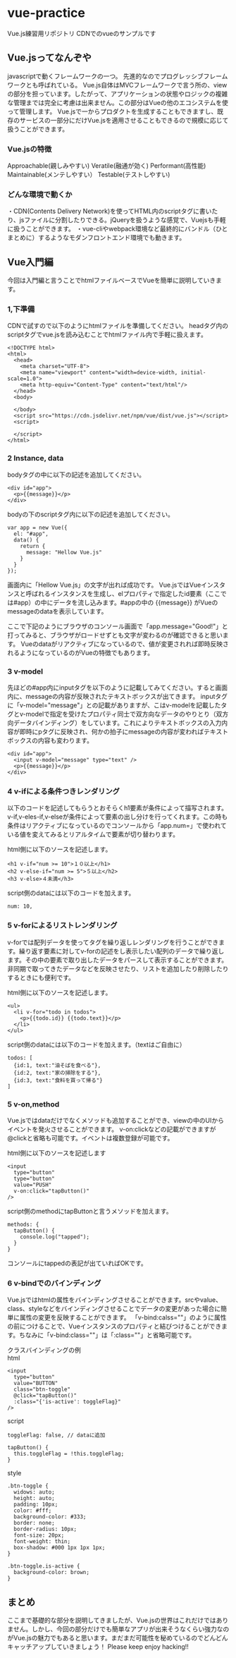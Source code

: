 # vue-practice
Vue.js練習用リポジトリ
CDNでのvueのサンプルです

## Vue.jsってなんぞや
javascriptで動くフレームワークの一つ。
先進的なのでプログレッシブフレームワークとも呼ばれている。
Vue.js自体はMVCフレームワークで言う所の、viewの部分を担っています。したがって、アプリケーションの状態やロジックの複雑な管理までは完全に考慮は出来ません。この部分はVueの他のエコシステムを使って管理します。
Vue.jsで一からプロダクトを生成することもできますし、既存のサービスの一部分にだけVue.jsを適用させることもできるので規模に応じて扱うことができます。

### Vue.jsの特徴
Approachable(親しみやすい)
Veratile(融通が効く)
Performant(高性能)
Maintainable(メンテしやすい）
Testable(テストしやすい)

### どんな環境で動くか
・CDN(Contents Delivery Network)を使ってHTML内のscriptタグに書いたり、jsファイルに分割したりできる。jQueryを扱うような感覚で、Vuejsも手軽に扱うことができます。
・vue-cliやwebpack環境など最終的にバンドル（ひとまとめに）するようなモダンフロントエンド環境でも動きます。

## Vue入門編
今回は入門編と言うことでhtmlファイルベースでVueを簡単に説明していきます。
### 1,下準備
CDNで試すので以下のようにhtmlファイルを準備してください。
headタグ内のscriptタグでvue.jsを読み込むことでhtmlファイル内で手軽に扱えます。
```
<!DOCTYPE html>
<html>
  <head>
    <meta charset="UTF-8">
    <meta name="viewport" content="width=device-width, initial-scale=1.0">     
    <meta http-equiv="Content-Type" content="text/html"/>
  </head>
  <body>
  
  </body>
  <script src="https://cdn.jsdelivr.net/npm/vue/dist/vue.js"></script>
  <script>

  </script>
</html>
```

### 2 Instance, data

bodyタグの中に以下の記述を追加してください。
```
<div id="app">
  <p>{{message}}</p>
</div>
```
bodyの下のscriptタグ内に以下の記述を追加してください。
```
var app = new Vue({
  el: "#app",
  data() {
    return {
      message: "Hellow Vue.js"
    }
  }
});
```
画面内に「Hellow Vue.js」の文字が出れば成功です。
Vue.jsではVueインスタンスと呼ばれるインスタンスを生成し、elプロパティで指定したid要素（ここでは#app）の中にデータを流し込みます。#appの中の {{message}} がVueのmessageのdataを表示しています。

ここで下記のようにブラウザのコンソール画面で「app.message="Good!"」と打ってみると、ブラウザがロードせずとも文字が変わるのが確認できると思います。
Vueのdataがリアクティブになっているので、値が変更されれば即時反映されるようになっているのがVueの特徴でもあります。


### 3 v-model
先ほどの#app内にinputタグを以下のように記載してみてください。すると画面内に、messageの内容が反映されたテキストボックスが出てきます。
inputタグに「v-model="message"」との記載がありますが、こはv-modelを記載したタグとv-modelで指定を受けたプロパティ同士で双方向なデータのやりとり（双方向データバインディング）をしています。これによりテキストボックスの入力内容が即時にpタグに反映され、何かの拍子にmessageの内容が変わればテキストボックスの内容も変わります。
```
<div id="app">
  <input v-model="message" type="text" />
  <p>{{message}}</p>
</div>
```

### 4 v-ifによる条件つきレンダリング
以下のコードを記述してもらうとおそらくh1要素が条件によって描写されます。v-if,v-eles-if,v-elseが条件によって要素の出し分けを行ってくれます。この時も条件はリアクティブになっているのでコンソールから「app.num=」で使われている値を変えてみるとリアルタイムで要素が切り替わります。

html側に以下のソースを記述します。
```
<h1 v-if="num >= 10">１０以上</h1>
<h2 v-else-if="num >= 5">５以上</h2>
<h3 v-else>４未満</h3>
```

script側のdataには以下のコードを加えます。
```
num: 10,
```

### 5 v-forによるリストレンダリング
v-forでは配列データを使ってタグを繰り返しレンダリングを行うことができます。繰り返す要素に対してv-forの記述をし表示したい配列のデータで繰り返します。その中の要素で取り出したデータをパースして表示することができます。非同期で取ってきたデータなどを反映させたり、リストを追加したり削除したりするときにも便利です。

html側に以下のソースを記述します。
```
<ul>
  <li v-for="todo in todos">
    <p>{{todo.id}} {{todo.text}}</p>
  </li>
</ul>
```

script側のdataには以下のコードを加えます。（textはご自由に）
```
todos: [
  {id:1, text:"油そばを食べる"},
  {id:2, text:"家の掃除をする"},
  {id:3, text:"食料を買って帰る"}
]
```

### 5 v-on,method
Vue.jsではdataだけでなくメソッドも追加することができ、viewの中のUIからイベントを発火させることができます。
v-on:clickなどの記載ができますが@clickと省略も可能です。イベントは複数登録が可能です。

html側に以下のソースを記述します
```
<input 
  type="button" 
  type="button" 
  value="PUSH"
  v-on:click="tapButton()" 
/>
```

script側のmethodにtapButtonと言うメソッドを加えます。
```
methods: {
  tapButton() {
    console.log("tapped");
  }
}
```
コンソールにtappedの表記が出ていればOKです。

### 6 v-bindでのバインディング
Vue.jsではhtmlの属性をバインディングさせることができます。srcやvalue、class、styleなどをバインディングさせることでデータの変更があった場合に簡単に属性の変更を反映することができます。
「v-bind:calss=""」のように属性の前につけることで、Vueインスタンスのプロパティと結びつけることができます。ちなみに「v-bind:class=""」は「:class=""」と省略可能です。

クラスバインディングの例   
html
```
<input 
  type="button" 
  value="BUTTON"
  class="btn-toggle"
  @click="tapButton()"
  :class="{'is-active': toggleFlag}"
/>
```
script
```
toggleFlag: false, // dataに追加

tapButton() {
  this.toggleFlag = !this.toggleFlag;
}
```

style
```
.btn-toggle {
  widows: auto;
  height: auto;
  padding: 10px;
  color: #fff;
  background-color: #333;
  border: none;
  border-radius: 10px;
  font-size: 20px;
  font-weight: thin;
  box-shadow: #000 1px 1px 1px;
}

.btn-toggle.is-active {
  background-color: brown;
}
```

## まとめ
ここまで基礎的な部分を説明してきましたが、Vue.jsの世界はこれだけではありません。しかし、今回の部分だけでも簡単なアプリが出来そうなくらい強力なのがVue.jsの魅力でもあると思います。まだまだ可能性を秘めているのでどんどんキャッチアップしていきましょう！
Please keep enjoy hacking!!